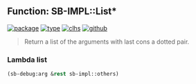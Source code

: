 ## Function: SB-IMPL::List\*
[![package](https://img.shields.io/badge/Package-SB--IMPL-5f9ea0.svg?style=social&colorA=999999)](../) [![type](https://img.shields.io/badge/Type-Function-5f9ea0.svg?style=social&colorA=999999)](../#function) [![clhs](https://img.shields.io/badge/CLHS-List*-5f9ea0.svg?style=social&colorA=999999)](http://www.lispworks.com/documentation/HyperSpec/Body/f_list_.htm) [![github](https://img.shields.io/badge/GitHub-View_the_source-5f9ea0.svg?style=social&colorA=999999&logo=github)](https://github.com/sbcl/sbcl/blob/master/src/code/list.lisp/) 

> Return a list of the arguments with last cons a dotted pair.

### Lambda list
```cl
(sb-debug:arg &rest sb-impl::others)
```
